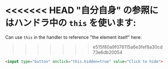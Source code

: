 <<<<<<< HEAD
"自分自身" の参照にはハンドラ中の `this` を使います:
=======
Can use `this` in the handler to reference "the element itself" here:
>>>>>>> e515f80a9f076115a6e3fef8a30cd73e6db20054

```html run height=50
<input type="button" onclick="this.hidden=true" value="Click to hide">
```
